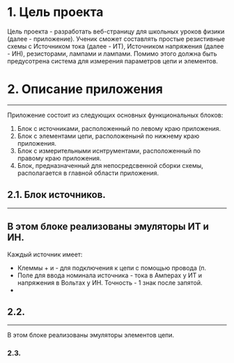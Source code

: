 # 1. Цель проекта

Цель проекта - разработать веб-страницу для школьных уроков физики (далее - приложение). Ученик сможет составлять простые резистивные схемы с Источником тока (далее - ИТ), Источником напряжения (далее - ИН), резисторами, лампами и лампами. Помимо этого должна быть предусотрена система для измерения параметров цепи и элементов.

# 2. Описание приложения
---
Приложение состоит из следующих основных функциональных блоков:
1. Блок с источниками, расположенный по левому краю приложения.
2. Блок с элементами цепи, расположенынй по нижнему краю приложения.
3. Блок с измерительными иснтрументами, расположенный по правому краю приложения.
4. Блок, предназначенный для непосредсвенной сборки схемы, располагается в главной области приложения. 

## 2.1. Блок источников.
---
В этом блоке реализованы эмуляторы ИТ и ИН.
---
Каждый источник имеет:
- Клеммы + и - для подключения к цепи с помощью провода (п. 
- Поле для ввода номинала источника - тока в Амперах у ИТ и напряжения в Вольтах у ИН. Точность - 1 знак после запятой.
-  
## 2.2. 
---
В этом блоке реализованы эмуляторы элементов цепи.
### 2.3. 
